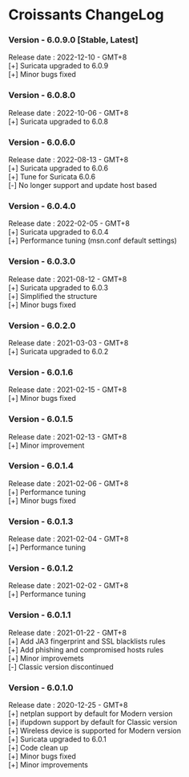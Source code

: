 # Croissants ChangeLog

### Version - 6.0.9.0 [Stable, Latest]  
Release date : 2022-12-10 - GMT+8  
[+] Suricata upgraded to 6.0.9  
[+] Minor bugs fixed  

### Version - 6.0.8.0   
Release date : 2022-10-06 - GMT+8  
[+] Suricata upgraded to 6.0.8  

### Version - 6.0.6.0   
Release date : 2022-08-13 - GMT+8  
[+] Suricata upgraded to 6.0.6  
[+] Tune for Suricata 6.0.6  
[-] No longer support and update host based  

### Version - 6.0.4.0  
Release date : 2022-02-05 - GMT+8  
[+] Suricata upgraded to 6.0.4  
[+] Performance tuning (msn.conf default settings)  

### Version - 6.0.3.0  
Release date : 2021-08-12 - GMT+8  
[+] Suricata upgraded to 6.0.3  
[+] Simplified the structure  
[+] Minor bugs fixed  

### Version - 6.0.2.0  
Release date : 2021-03-03 - GMT+8  
[+] Suricata upgraded to 6.0.2  

### Version - 6.0.1.6  
Release date : 2021-02-15 - GMT+8  
[+] Minor bugs fixed  

### Version - 6.0.1.5  
Release date : 2021-02-13 - GMT+8  
[+] Minor improvement  

### Version - 6.0.1.4  
Release date : 2021-02-06 - GMT+8  
[+] Performance tuning  
[+] Minor bugs fixed

### Version - 6.0.1.3  
Release date : 2021-02-04 - GMT+8  
[+] Performance tuning  

### Version - 6.0.1.2  
Release date : 2021-02-02 - GMT+8  
[+] Performance tuning  

### Version - 6.0.1.1  
Release date : 2021-01-22 - GMT+8  
[+] Add JA3 fingerprint and SSL blacklists rules  
[+] Add phishing and compromised hosts rules  
[+] Minor improvemets  
[-] Classic version discontinued  

### Version - 6.0.1.0 
Release date : 2020-12-25 - GMT+8  
[+] netplan support by default for Modern version  
[+] ifupdown support by default for Classic version  
[+] Wireless device is supported for Modern version  
[+] Suricata upgraded to 6.0.1  
[+] Code clean up  
[+] Minor bugs fixed  
[+] Minor improvements  

